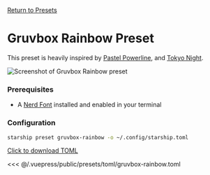 [Return to Presets](./README.md#gruvbox-rainbow)

# Gruvbox Rainbow Preset

This preset is heavily inspired by [Pastel Powerline](./pastel-powerline.md), and [Tokyo Night](./tokyo-night.md).


![Screenshot of Gruvbox Rainbow preset](/presets/img/gruvbox-rainbow.png)

### Prerequisites

- A [Nerd Font](https://www.nerdfonts.com/) installed and enabled in your terminal

### Configuration

```sh
starship preset gruvbox-rainbow -o ~/.config/starship.toml
```

[Click to download TOML](/presets/toml/gruvbox-rainbow.toml)

<<< @/.vuepress/public/presets/toml/gruvbox-rainbow.toml
